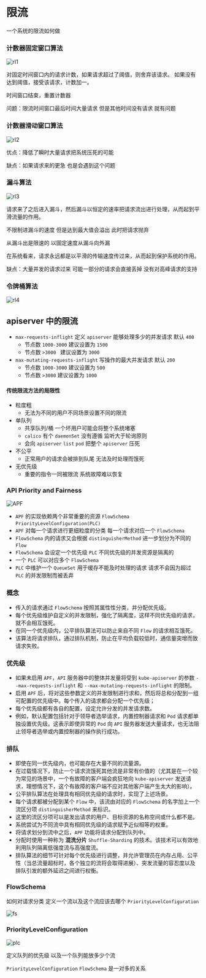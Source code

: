 # 限流

一个系统的限流如何做

### 计数器固定窗口算法

![rl1](images/rl1.png)

对固定时间窗口内的请求计数，如果请求超过了阈值，则舍弃该请求。
如果没有达到阈值，接受该请求，计数加一。

时间窗口结束，重置计数器

问题：限流时间窗口最后时间大量请求 但是其他时间没有请求 就有问题

### 计数器滑动窗口算法

![rl2](images/rl2.png)

优点：降低了瞬时大量请求把系统压死的可能

缺点：如果请求来的更急 也是会遇到这个问题

### 漏斗算法

![rl3](images/rl3.png)

请求来了之后进入漏斗，然后漏斗以恒定的速率把请求流出进行处理，从而起到平滑流量的作用。

不限制进漏斗的速度 但是达到最大值会溢出 此时把请求抛弃

从漏斗出是限速的 以固定速度从漏斗向外漏

在系统看来，请求永远都是以平滑的传输速度传过来，从而起到保护系统的作用。

缺点：大量并发的请求过来 可能一部分的请求会直接丢掉 没有对高峰请求的支持

### 令牌桶算法

![rl4](images/rl4.png)

## apiserver 中的限流

- `max-requests-inflight` 定义 `apiserver` 能够处理多少的并发请求 默认 `400`
  - 节点数 `1000-3000` 建议设置为 `1500`
  - 节点数 `>3000 ` 建议设置为 `3000`
- `max-mutating-requests-inflight` 写操作的最大并发请求 默认 `200`
  - 节点数 `1000-3000` 建议设置为 `500`
  - 节点数 `>3000` 建议设置为 `1000`


#### 传统限流方法的局限性
- 粒度粗
  - 无法为不同的用户不同场景设置不同的限流
- 单队列
  - 共享队列/桶 一个坏用户可能会将整个系统堵塞
  - `calico` 有个 `daemonSet` 没有遵循 监听大于轮询原则
  - 会向 `apiserver` `list` `pod` 把整个 `apiserver` 压死
- 不公平
  - 正常用户的请求会被排到队尾 无法及时处理而饿死
- 无优先级
  - 重要的指令一同被限流 系统故障难以恢复

### API Priority and Fairness

![APF](images/APF.png)

- `APF` 的实现依赖两个非常重要的资源 `FlowSchema` `PriorityLevelConfiguration(PLC)`
- `APF` 对每一个请求进行更细粒度的分类 每一个请求对应一个 `FlowSchema`
- `FlowSchema` 内的请求又会根据 `distinguisherMethod` 进一步划分为不同的 `Flow`
- `FlowSchema` 会设定一个优先级 `PLC` 不同优先级的并发资源是隔离的
- 一个 `PLC` 可以对应多个 `FlowSchema` 
- `PLC` 中维护一个 `QueueSet` 用于缓存不能及时处理的请求 请求不会因为超过 `PLC` 的并发限制而被丢弃

### 概念

- 传入的请求通过 `FlowSchema` 按照其属性性分类，并分配优先级。
- 每个优先级维护自定义的并发限制，强化了隔离度，这样不同优先级的请求，就不会相互饿死。
- 在同一个优先级内，公平排队算法可以防止来自不同 `Flow` 的请求相互饿死。
- 该算法将请求排队，通过排队机制，防止在平均负载较低时，通信量突增而致请求失败。

### 优先级

- 如果未启用 `APF`，`API` 服务器中的整体并发量将受到 `kube-apiserver` 的参数 `--max-requests-inflight` 和 `--max-mutating-requests-inflight` 的限制。
- 启用 `APF` 后，将对这些参数定义的并发限制进行求和，然后将总和分配到一组可配置的优先级中。每个传入的请求都会分配一个优先级；
- 每个优先级都有各自的配置，设定允许分发的并发请求数。
- 例如，默认配置包括针对于领导者选举请求，内置控制器请求和 `Pod` 请求都单独设置优先级。这表示即使异常的 `Pod` 向 `API` 服务器发送大量请求，也无法阻止领导者选举或内置控制器的操作执行成功。

### 排队

- 即使在同一优先级内，也可能存在大量不同的流量源。
- 在过载情况下，防止一个请求流饿死其他流是非常有价值的（尤其是在一个较为常见的场景中，一个有故障的客户端会疯狂地向 `kube-apiserver` 发送请求，理想情况下，这个有故障的客户端不应对其他客户端产生太大的影响）。
- 公平排队算法在处理具有相同优先级的请求时，实现了上述场景。
- 每个请求都被分配到某个 `Flow` 中，该流由对应的 `FlowSchema` 的名字加上一个流区分项 `distinguisherMethod` 来标识。
- 这里的流区分项可以是发出请求的用户、目标资源的名称空间或什么都不是。
- 系统尝试为不同流中具有相同优先级的请求赋予近似相等的权重。
- 将请求划分到流中之后，`APF` 功能将请求分配到队列中。
- 分配时使用一种称为 **混洗分片** `Shuffle-Sharding` 的技术。该技术可以有效地利用队列隔离低强度流与高强度流。
- 排队算法的细节可针对每个优先级进行调整，并允许管理员在内存占用、公平性（当总流量超标时，各个独立的流将会取得进展）、突发流量的容忍度以及排队引发的额外延迟之间进行权衡。



### FlowSchema

如何对请求分类 定义一个流以及这个流应该去哪个 `PriorityLevelConfiguration`

![fs](images/fs.png)


### PriorityLevelConfiguration

![plc](images/plc.png)

定义队列的优先级 以及一个队列能放多少个流


`PriorityLevelConfiguration` `FlowSchema` 是一对多的关系















































































